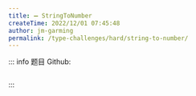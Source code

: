 ```yaml
---
title: ➖ StringToNumber
createTime: 2022/12/01 07:45:48
author: jm-garming
permalink: /type-challenges/hard/string-to-number/
---
```


::: info 题目
Github: []()

```ts

```

:::
